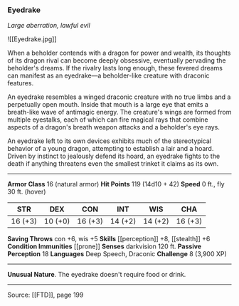 ### Eyedrake
_Large aberration, lawful evil_

![[Eyedrake.jpg]]

When a beholder contends with a dragon for power and wealth, its thoughts of its dragon rival can become deeply obsessive, eventually pervading the beholder's dreams. If the rivalry lasts long enough, these fevered dreams can manifest as an eyedrake—a beholder-like creature with draconic features.

An eyedrake resembles a winged draconic creature with no true limbs and a perpetually open mouth. Inside that mouth is a large eye that emits a breath-like wave of antimagic energy. The creature's wings are formed from multiple eyestalks, each of which can fire magical rays that combine aspects of a dragon's breath weapon attacks and a beholder's eye rays.

An eyedrake left to its own devices exhibits much of the stereotypical behavior of a young dragon, attempting to establish a lair and a hoard. Driven by instinct to jealously defend its hoard, an eyedrake fights to the death if anything threatens even the smallest trinket it claims as its own.




---

**Armor Class** 16 (natural armor)
**Hit Points** 119 (14d10 + 42)
**Speed** 0 ft., fly 30 ft. (hover)

| STR     | DEX     | CON     | INT     | WIS     | CHA     |
|---------|---------|---------|---------|---------|---------|
| 16 (+3) | 10 (+0) | 16 (+3) | 14 (+2) | 14 (+2) | 16 (+3) |

**Saving Throws** con +6, wis +5
**Skills** [[perception]] +8, [[stealth]] +6
**Condition Immunities** [[prone]]
**Senses** darkvision 120 ft.
**Passive Perception** 18
**Languages** Deep Speech, Draconic
**Challenge** 8 (3,900 XP)

---

**Unusual Nature**. The eyedrake doesn't require food or drink.


---

Source: [[FTD]], page 199
